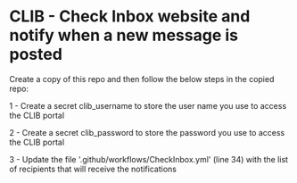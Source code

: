# CLIB - Check Inbox website and notify when a new message is posted

Create a copy of this repo and then follow the below steps in the copied repo:

1 - Create a secret clib_username to store the user name you use to access the CLIB portal

2 - Create a secret clib_password to store the password you use to access the CLIB portal

3 - Update the file '.github/workflows/CheckInbox.yml' (line 34) with the list of recipients that will receive the notifications 
